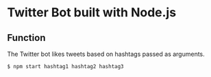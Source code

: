 # Twitter Bot built with Node.js

## Function

The Twitter bot likes tweets based on hashtags passed as arguments.

```
$ npm start hashtag1 hashtag2 hashtag3
```
